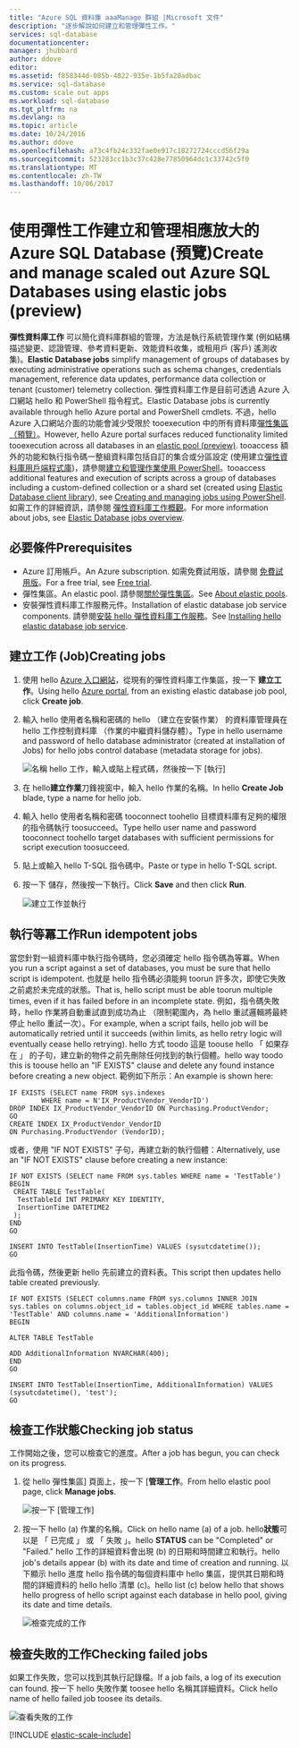 ```yaml
---
title: "Azure SQL 資料庫 aaaManage 群組 |Microsoft 文件"
description: "逐步解說如何建立和管理彈性工作。"
services: sql-database
documentationcenter: 
manager: jhubbard
author: ddove
editor: 
ms.assetid: f858344d-085b-4022-935e-1b5fa20adbac
ms.service: sql-database
ms.custom: scale out apps
ms.workload: sql-database
ms.tgt_pltfrm: na
ms.devlang: na
ms.topic: article
ms.date: 10/24/2016
ms.author: ddove
ms.openlocfilehash: a73c4fb24c332fae0e917c18272724cccd56f29a
ms.sourcegitcommit: 523283cc1b3c37c428e77850964dc1c33742c5f0
ms.translationtype: MT
ms.contentlocale: zh-TW
ms.lasthandoff: 10/06/2017
---
```

# <a name="create-and-manage-scaled-out-azure-sql-databases-using-elastic-jobs-preview"></a><span data-ttu-id="f463a-103">使用彈性工作建立和管理相應放大的 Azure SQL Database (預覽)</span><span class="sxs-lookup"><span data-stu-id="f463a-103">Create and manage scaled out Azure SQL Databases using elastic jobs (preview)</span></span>


<span data-ttu-id="f463a-104">**彈性資料庫工作** 可以簡化資料庫群組的管理，方法是執行系統管理作業 (例如結構描述變更、認證管理、參考資料更新、效能資料收集，或租用戶 (客戶) 遙測收集)。</span><span class="sxs-lookup"><span data-stu-id="f463a-104">**Elastic Database jobs** simplify management of groups of databases by executing administrative operations such as schema changes, credentials management, reference data updates, performance data collection or tenant (customer) telemetry collection.</span></span> <span data-ttu-id="f463a-105">彈性資料庫工作是目前可透過 Azure 入口網站 hello 和 PowerShell 指令程式。</span><span class="sxs-lookup"><span data-stu-id="f463a-105">Elastic Database jobs is currently available through hello Azure portal and PowerShell cmdlets.</span></span> <span data-ttu-id="f463a-106">不過，hello Azure 入口網站介面的功能會減少受限於 tooexecution 中的所有資料庫[彈性集區 （預覽）](sql-database-elastic-pool.md)。</span><span class="sxs-lookup"><span data-stu-id="f463a-106">However, hello Azure portal surfaces reduced functionality limited tooexecution across all databases in an [elastic pool (preview)](sql-database-elastic-pool.md).</span></span> <span data-ttu-id="f463a-107">tooaccess 額外的功能和執行指令碼一整組資料庫包括自訂的集合或分區設定 (使用建立[彈性資料庫用戶端程式庫](sql-database-elastic-scale-introduction.md))，請參閱[建立和管理作業使用 PowerShell](sql-database-elastic-jobs-powershell.md)。</span><span class="sxs-lookup"><span data-stu-id="f463a-107">tooaccess additional features and execution of scripts across a group of databases including a custom-defined collection or a shard set (created using [Elastic Database client library](sql-database-elastic-scale-introduction.md)), see [Creating and managing jobs using PowerShell](sql-database-elastic-jobs-powershell.md).</span></span> <span data-ttu-id="f463a-108">如需工作的詳細資訊，請參閱 [彈性資料庫工作概觀](sql-database-elastic-jobs-overview.md)。</span><span class="sxs-lookup"><span data-stu-id="f463a-108">For more information about jobs, see [Elastic Database jobs overview](sql-database-elastic-jobs-overview.md).</span></span> 

## <a name="prerequisites"></a><span data-ttu-id="f463a-109">必要條件</span><span class="sxs-lookup"><span data-stu-id="f463a-109">Prerequisites</span></span>
* <span data-ttu-id="f463a-110">Azure 訂用帳戶。</span><span class="sxs-lookup"><span data-stu-id="f463a-110">An Azure subscription.</span></span> <span data-ttu-id="f463a-111">如需免費試用版，請參閱 [免費試用版](https://azure.microsoft.com/pricing/free-trial/)。</span><span class="sxs-lookup"><span data-stu-id="f463a-111">For a free trial, see [Free trial](https://azure.microsoft.com/pricing/free-trial/).</span></span>
* <span data-ttu-id="f463a-112">彈性集區。</span><span class="sxs-lookup"><span data-stu-id="f463a-112">An elastic pool.</span></span> <span data-ttu-id="f463a-113">請參閱[關於彈性集區](sql-database-elastic-pool.md)。</span><span class="sxs-lookup"><span data-stu-id="f463a-113">See [About elastic pools](sql-database-elastic-pool.md).</span></span>
* <span data-ttu-id="f463a-114">安裝彈性資料庫工作服務元件。</span><span class="sxs-lookup"><span data-stu-id="f463a-114">Installation of elastic database job service components.</span></span> <span data-ttu-id="f463a-115">請參閱[安裝 hello 彈性資料庫工作服務](sql-database-elastic-jobs-service-installation.md)。</span><span class="sxs-lookup"><span data-stu-id="f463a-115">See [Installing hello elastic database job service](sql-database-elastic-jobs-service-installation.md).</span></span>

## <a name="creating-jobs"></a><span data-ttu-id="f463a-116">建立工作 (Job)</span><span class="sxs-lookup"><span data-stu-id="f463a-116">Creating jobs</span></span>
1. <span data-ttu-id="f463a-117">使用 hello [Azure 入口網站](https://portal.azure.com)，從現有的彈性資料庫工作集區，按一下 **建立工作**。</span><span class="sxs-lookup"><span data-stu-id="f463a-117">Using hello [Azure portal](https://portal.azure.com), from an existing elastic database job pool, click **Create job**.</span></span>
2. <span data-ttu-id="f463a-118">輸入 hello 使用者名稱和密碼的 hello （建立在安裝作業） 的資料庫管理員在 hello 工作控制資料庫 （作業的中繼資料儲存體）。</span><span class="sxs-lookup"><span data-stu-id="f463a-118">Type in hello username and password of hello database administrator (created at installation of Jobs) for hello jobs control database (metadata storage for jobs).</span></span>
   
    ![名稱 hello 工作，輸入或貼上程式碼，然後按一下 [執行]][1]
3. <span data-ttu-id="f463a-120">在 hello**建立作業**刀鋒視窗中，輸入 hello 作業的名稱。</span><span class="sxs-lookup"><span data-stu-id="f463a-120">In hello **Create Job** blade, type a name for hello job.</span></span>
4. <span data-ttu-id="f463a-121">輸入 hello 使用者名稱和密碼 tooconnect toohello 目標資料庫有足夠的權限的指令碼執行 toosucceed。</span><span class="sxs-lookup"><span data-stu-id="f463a-121">Type hello user name and password tooconnect toohello target databases with sufficient permissions for script execution toosucceed.</span></span>
5. <span data-ttu-id="f463a-122">貼上或輸入 hello T-SQL 指令碼中。</span><span class="sxs-lookup"><span data-stu-id="f463a-122">Paste or type in hello T-SQL script.</span></span>
6. <span data-ttu-id="f463a-123">按一下 儲存，然後按一下執行。</span><span class="sxs-lookup"><span data-stu-id="f463a-123">Click **Save** and then click **Run**.</span></span>
   
    ![建立工作並執行][5]

## <a name="run-idempotent-jobs"></a><span data-ttu-id="f463a-125">執行等冪工作</span><span class="sxs-lookup"><span data-stu-id="f463a-125">Run idempotent jobs</span></span>
<span data-ttu-id="f463a-126">當您針對一組資料庫中執行指令碼時，您必須確定 hello 指令碼為等冪。</span><span class="sxs-lookup"><span data-stu-id="f463a-126">When you run a script against a set of databases, you must be sure that hello script is idempotent.</span></span> <span data-ttu-id="f463a-127">也就是 hello 指令碼必須能夠 toorun 許多次，即使它失敗之前處於未完成的狀態。</span><span class="sxs-lookup"><span data-stu-id="f463a-127">That is, hello script must be able toorun multiple times, even if it has failed before in an incomplete state.</span></span> <span data-ttu-id="f463a-128">例如，指令碼失敗時，hello 作業將自動重試直到成功為止 （限制範圍內，為 hello 重試邏輯將最終停止 hello 重試一次）。</span><span class="sxs-lookup"><span data-stu-id="f463a-128">For example, when a script fails, hello job will be automatically retried until it succeeds (within limits, as hello retry logic will eventually cease hello retrying).</span></span> <span data-ttu-id="f463a-129">hello 方式 toodo 這是 toouse hello 「 如果存在 」 的子句，建立新的物件之前先刪除任何找到的執行個體。</span><span class="sxs-lookup"><span data-stu-id="f463a-129">hello way toodo this is toouse hello an "IF EXISTS" clause and delete any found instance before creating a new object.</span></span> <span data-ttu-id="f463a-130">範例如下所示：</span><span class="sxs-lookup"><span data-stu-id="f463a-130">An example is shown here:</span></span>

    IF EXISTS (SELECT name FROM sys.indexes
            WHERE name = N'IX_ProductVendor_VendorID')
    DROP INDEX IX_ProductVendor_VendorID ON Purchasing.ProductVendor;
    GO
    CREATE INDEX IX_ProductVendor_VendorID
    ON Purchasing.ProductVendor (VendorID);

<span data-ttu-id="f463a-131">或者，使用 "IF NOT EXISTS" 子句，再建立新的執行個體：</span><span class="sxs-lookup"><span data-stu-id="f463a-131">Alternatively, use an "IF NOT EXISTS" clause before creating a new instance:</span></span>

    IF NOT EXISTS (SELECT name FROM sys.tables WHERE name = 'TestTable')
    BEGIN
     CREATE TABLE TestTable(
      TestTableId INT PRIMARY KEY IDENTITY,
      InsertionTime DATETIME2
     );
    END
    GO

    INSERT INTO TestTable(InsertionTime) VALUES (sysutcdatetime());
    GO

<span data-ttu-id="f463a-132">此指令碼，然後更新 hello 先前建立的資料表。</span><span class="sxs-lookup"><span data-stu-id="f463a-132">This script then updates hello table created previously.</span></span>

    IF NOT EXISTS (SELECT columns.name FROM sys.columns INNER JOIN sys.tables on columns.object_id = tables.object_id WHERE tables.name = 'TestTable' AND columns.name = 'AdditionalInformation')
    BEGIN

    ALTER TABLE TestTable

    ADD AdditionalInformation NVARCHAR(400);
    END
    GO

    INSERT INTO TestTable(InsertionTime, AdditionalInformation) VALUES (sysutcdatetime(), 'test');
    GO


## <a name="checking-job-status"></a><span data-ttu-id="f463a-133">檢查工作狀態</span><span class="sxs-lookup"><span data-stu-id="f463a-133">Checking job status</span></span>
<span data-ttu-id="f463a-134">工作開始之後，您可以檢查它的進度。</span><span class="sxs-lookup"><span data-stu-id="f463a-134">After a job has begun, you can check on its progress.</span></span>

1. <span data-ttu-id="f463a-135">從 hello 彈性集區] 頁面上，按一下 [**管理工作**。</span><span class="sxs-lookup"><span data-stu-id="f463a-135">From hello elastic pool page, click **Manage jobs**.</span></span>
   
    ![按一下 [管理工作]][2]
2. <span data-ttu-id="f463a-137">按一下 hello (a) 作業的名稱。</span><span class="sxs-lookup"><span data-stu-id="f463a-137">Click on hello name (a) of a job.</span></span> <span data-ttu-id="f463a-138">hello**狀態**可以是 「 已完成 」 或 「 失敗 」。</span><span class="sxs-lookup"><span data-stu-id="f463a-138">hello **STATUS** can be "Completed" or "Failed."</span></span> <span data-ttu-id="f463a-139">hello 工作的詳細資料會出現 (b) 的日期和時間建立和執行。</span><span class="sxs-lookup"><span data-stu-id="f463a-139">hello job's details appear (b) with its date and time of creation and running.</span></span> <span data-ttu-id="f463a-140">以下顯示 hello 進度 hello 指令碼的每個資料庫中 hello 集區，提供其日期和時間的詳細資料的 hello hello 清單 (c)。</span><span class="sxs-lookup"><span data-stu-id="f463a-140">hello list (c) below hello that shows hello progress of hello script against each database in hello pool, giving its date and time details.</span></span>
   
    ![檢查完成的工作][3]

## <a name="checking-failed-jobs"></a><span data-ttu-id="f463a-142">檢查失敗的工作</span><span class="sxs-lookup"><span data-stu-id="f463a-142">Checking failed jobs</span></span>
<span data-ttu-id="f463a-143">如果工作失敗，您可以找到其執行記錄檔。</span><span class="sxs-lookup"><span data-stu-id="f463a-143">If a job fails, a log of its execution can found.</span></span> <span data-ttu-id="f463a-144">按一下 hello 失敗作業 toosee hello 名稱其詳細資料。</span><span class="sxs-lookup"><span data-stu-id="f463a-144">Click hello name of hello failed job toosee its details.</span></span>

![查看失敗的工作][4]

[!INCLUDE [elastic-scale-include](../../includes/elastic-scale-include.md)]

<!--Image references-->
[1]: ./media/sql-database-elastic-jobs-create-and-manage/screen-1.png
[2]: ./media/sql-database-elastic-jobs-create-and-manage/click-manage-jobs.png
[3]: ./media/sql-database-elastic-jobs-create-and-manage/running-jobs.png
[4]: ./media/sql-database-elastic-jobs-create-and-manage/failed.png
[5]: ./media/sql-database-elastic-jobs-create-and-manage/screen-2.png


